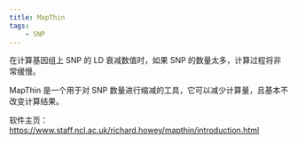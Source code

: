 ```yaml
---
title: MapThin
tags:
    - SNP
---
```


在计算基因组上 SNP 的 LD 衰减数值时，如果 SNP 的数量太多，计算过程将非常缓慢。

MapThin 是一个用于对 SNP 数量进行缩减的工具，它可以减少计算量，且基本不改变计算结果。

软件主页：<https://www.staff.ncl.ac.uk/richard.howey/mapthin/introduction.html>